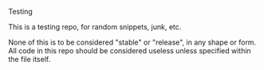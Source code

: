 Testing

This is a testing repo, for random snippets, junk, etc.

None of this is to be considered "stable" or "release", in any shape or form. All code in this repo should be considered useless unless specified within the file itself.
